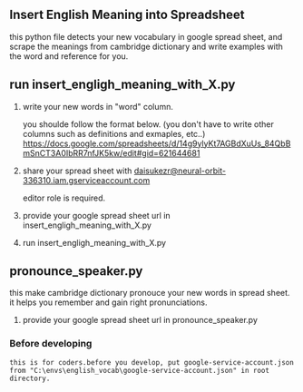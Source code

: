 

## Insert English Meaning into Spreadsheet

this python file detects your new vocabulary in google spread sheet, and scrape the meanings from cambridge dictionary and write examples with the word and reference for you.


## run insert_engligh_meaning_with_X.py

1. write your new words in "word" column.

    you shoulde follow the format below. (you don't have to write other columns such as definitions and exmaples, etc..)
    https://docs.google.com/spreadsheets/d/14g9ylyKt7AGBdXuUs_84QbBmSnCT3A0IbRR7nfJK5kw/edit#gid=621644681

2. share your spread sheet with daisukezr@neural-orbit-336310.iam.gserviceaccount.com

    editor role is required.


3. provide your google spread sheet url in insert_engligh_meaning_with_X.py


4. run insert_engligh_meaning_with_X.py


## pronounce_speaker.py

this make cambridge dictionary pronouce your new words in spread sheet. it helps you remember and gain right 
pronunciations.

1. provide your google spread sheet url in pronounce_speaker.py



### Before developing
```
this is for coders.before you develop, put google-service-account.json from "C:\envs\english_vocab\google-service-account.json" in root directory.
```


